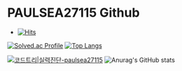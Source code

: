# PAULSEA27115 Github 
- [![Hits](https://hits.seeyoufarm.com/api/count/incr/badge.svg?url=https%3A%2F%2Fgithub.com%2Fpaulsea27115&count_bg=%2379C83D&title_bg=%23555555&icon=&icon_color=%23E7E7E7&title=hits&edge_flat=false)](https://hits.seeyoufarm.com)

[![Solved.ac Profile](http://mazassumnida.wtf/api/v2/generate_badge?boj=paulsea27115)](https://solved.ac/paulsea27115/)
﻿[![Top Langs](https://github-readme-stats.vercel.app/api/top-langs/?username=paulsea27115&langs_count=10&layout=compact&theme=dark)](https://github.com/paulsea27115)
 
[![코드트리|실력진단-paulsea27115](https://banner.codetree.ai/v1/banner/paulsea27115)](https://www.codetree.ai/profiles/paulsea27115)
![Anurag's GitHub stats](https://github-readme-stats.vercel.app/api?username=paulsea27115&theme=radical&show_icons=true)


<!--
**paulsea27115/paulsea27115** is a ✨ _special_ ✨ repository because its `README.md` (this file) appears on your GitHub profile.

Here are some ideas to get you started:

- 🔭 I’m currently working on ...
- 🌱 I’m currently learning ...
- 👯 I’m looking to collaborate on ...
- 🤔 I’m looking for help with ...
- 💬 Ask me about ...
- 📫 How to reach me: ...
- 😄 Pronouns: ...
- ⚡ Fun fact: ...
-->

